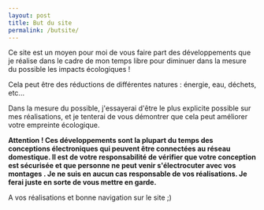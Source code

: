 ```yaml
---
layout: post
title: But du site
permalink: /butsite/
---
```




Ce site est un moyen pour moi de vous faire part des développements que je réalise dans le cadre de mon temps libre pour diminuer dans la mesure du possible les impacts écologiques !

Cela peut être des réductions de différentes natures : énergie, eau, déchets, etc...

Dans la mesure du possible, j'essayerai d'être le plus explicite possible sur mes réalisations, et je tenterai de vous démontrer que cela peut améliorer votre empreinte écologique. 

<strong> Attention ! Ces développements sont la plupart du temps des conceptions électroniques qui peuvent être connectées au réseau domestique. Il est de votre responsabilité de vérifier que votre conception est sécurisée et que personne ne peut venir s'électrocuter avec vos montages . Je ne suis en aucun cas responsable de vos réalisations. Je ferai juste en sorte de vous mettre en garde.</strong>

A vos réalisations et bonne navigation sur le site ;)
